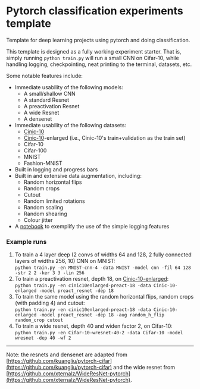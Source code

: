 # Pytorch classification experiments template

Template for deep learning projects using pytorch and doing classification.

This template is designed as a fully working experiment starter. That is, simply running `python train.py` will run a small CNN on Cifar-10, while handling logging, checkpointing, neat printing to the terminal, datasets, etc. 

Some notable features include:

- Immediate usability of the following models:
  - A small/shallow CNN
  - A standard Resnet
  - A preactivation Resnet
  - A wide Resnet
  - A densenet
- Immediate usability of the following datasets:
  - [Cinic-10](https://github.com/BayesWatch/cinic-10)
  - [Cinic-10](https://github.com/BayesWatch/cinic-10)-enlarged (i.e., Cinic-10's train+validation as the train set)
  - Cifar-10
  - Cifar-100
  - MNIST
  - Fashion-MNIST
- Built in logging and progress bars
- Built in and extensive data augmentation, including:
  - Random horizontal flips
  - Random crops
  - Cutout
  - Random limited rotations
  - Random scaling
  - Random shearing
  - Colour jitter
- A [notebook](notebooks/plot-results.ipynb) to exemplify the use of the simple logging features

### Example runs
1. To train a 4 layer deep (2 convs of widths 64 and 128, 2 fully connected layers of widths 256, 10) CNN on MNIST:  
  `python train.py -en MNIST-cnn-4 -data MNIST -model cnn -fil 64 128 -str 2 2 -ker 3 3 -lin 256`
2. To train a preactivation resnet, depth 18, on [Cinic-10-enlarged](https://github.com/BayesWatch/cinic-10):  
  `python train.py -en cinic10enlarged-preact-18 -data Cinic-10-enlarged -model preact_resnet -dep 18`
3. To train the same model using the random horizontal flips, random crops (with padding 4) and cutout:  
  `python train.py -en cinic10enlarged-preact-18 -data Cinic-10-enlarged -model preact_resnet -dep 18 -aug random_h_flip random_crop cutout`
4. To train a wide resnet, depth 40 and widen factor 2, on Cifar-10:  
  `python train.py -en Cifar-10-wresnet-40-2 -data Cifar-10 -model wresnet -dep 40 -wf 2`

---

Note: the resnets and densenet are adapted from [https://github.com/kuangliu/pytorch-cifar](https://github.com/kuangliu/pytorch-cifar) and the wide resnet from [https://github.com/xternalz/WideResNet-pytorch](https://github.com/xternalz/WideResNet-pytorch). 



